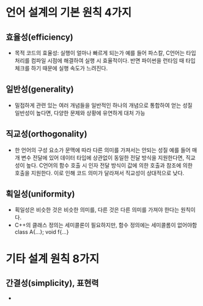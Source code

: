 # 언어 설계의 기본 원칙 4가지
## 효율성(efficiency)
  - 목적 코드의 효율성: 실행이 얼마나 빠르게 되는가 
    예를 들어 파스칼, C언어는 타입 처리를 컴파일 시점에 해결하여 실행 시 효율적이다.
    반면 파이썬을 런타임 때 타입 체크를 하기 때문에 실행 속도가 느려진다.
## 일반성(generality)
  - 밀접하게 관련 있는 여러 개념들을 일반적인 하나의 개념으로 통합하여 얻는 성질
    일반성이 높다면, 다양한 문제와 상황에 유연하게 대처 가능
## 직교성(orthogonality)
  - 한 언어의 구성 요소가 문맥에 따라 다른 의미를 가져서는 안되는 성질
    예를 들어 매개 변수 전달에 있어 데이터 타입에 상관없이 동일한 전달 방식을 지원한다면, 직교성이 높다.
    C언어의 함수 호출 시 인자 전달 방식이 값에 의한 호출과 참조에 의한 호출을 지원한다. 이로 인해 코드 의미가 달라져서 직교성이 상대적으로 낮다.
## 획일성(uniformity)
  - 획일성은 비슷한 것은 비슷한 의미를, 다른 것은 다른 의미를 가져야 한다는 원칙이다.
  - C++의 클래스 정의는 세미콜론이 필요하지만, 함수 정의에는 세미콜롬이 없어야함
    class A{...};
    void f{...} 

# 기타 설계 원칙 8가지
## 간결성(simplicity), 표현력
  - 
